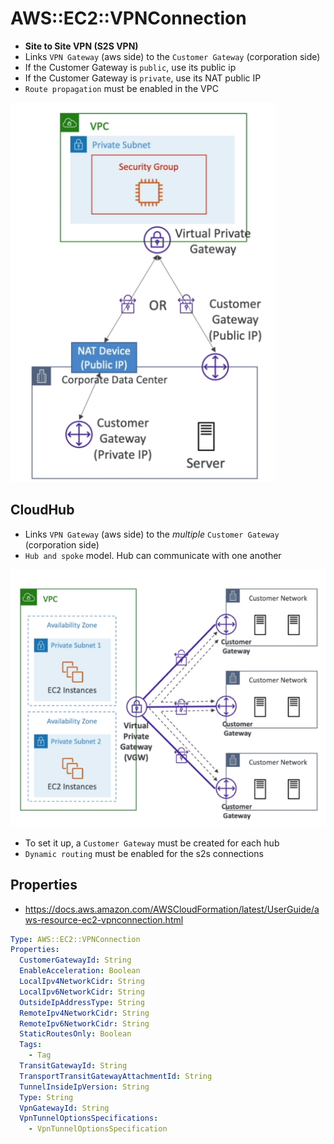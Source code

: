 # AWS::EC2::VPNConnection

- **Site to Site VPN (S2S VPN)**
- Links `VPN Gateway` (aws side) to the `Customer Gateway` (corporation side)
- If the Customer Gateway is `public`, use its public ip
- If the Customer Gateway is `private`, use its NAT public IP
- `Route propagation` must be enabled in the VPC

![S2S](.images/vpc-s2s.png)

## CloudHub

- Links `VPN Gateway` (aws side) to the _multiple_ `Customer Gateway` (corporation side)
- `Hub and spoke` model. Hub can communicate with one another

![CloudHub](.images/vpc-s2s-cloudhub.png)

- To set it up, a `Customer Gateway` must be created for each hub
- `Dynamic routing` must be enabled for the s2s connections

## Properties

- <https://docs.aws.amazon.com/AWSCloudFormation/latest/UserGuide/aws-resource-ec2-vpnconnection.html>

```yaml
Type: AWS::EC2::VPNConnection
Properties:
  CustomerGatewayId: String
  EnableAcceleration: Boolean
  LocalIpv4NetworkCidr: String
  LocalIpv6NetworkCidr: String
  OutsideIpAddressType: String
  RemoteIpv4NetworkCidr: String
  RemoteIpv6NetworkCidr: String
  StaticRoutesOnly: Boolean
  Tags:
    - Tag
  TransitGatewayId: String
  TransportTransitGatewayAttachmentId: String
  TunnelInsideIpVersion: String
  Type: String
  VpnGatewayId: String
  VpnTunnelOptionsSpecifications:
    - VpnTunnelOptionsSpecification
```
